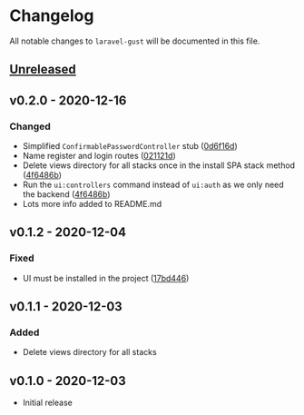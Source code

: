 # Changelog

All notable changes to `laravel-gust` will be documented in this file.

## [Unreleased](https://github.com/sambindoff/laravel-gust/compare/v0.2.0...main)

## v0.2.0 - 2020-12-16

### Changed

- Simplified `ConfirmablePasswordController` stub ([0d6f16d](https://github.com/sambindoff/laravel-gust/commit/0d6f16d17b269af1ba811dce4f763601c603e59e))
- Name register and login routes ([021121d](https://github.com/sambindoff/laravel-gust/commit/021121da4140cad526afc36638f59afa2fdec482))
- Delete views directory for all stacks once in the install SPA stack method ([4f6486b](https://github.com/sambindoff/laravel-gust/commit/4f6486b318f8be67e95f0e4cab767ce7eee7871f))
- Run the `ui:controllers` command instead of `ui:auth` as we only need the backend ([4f6486b](https://github.com/sambindoff/laravel-gust/commit/4f6486b318f8be67e95f0e4cab767ce7eee7871f))
- Lots more info added to README.md

## v0.1.2 - 2020-12-04

### Fixed

- UI must be installed in the project ([17bd446](https://github.com/sambindoff/laravel-gust/commit/17bd44622e130d697445dbf3e49ab350ecf1b63e))

## v0.1.1 - 2020-12-03

### Added

- Delete views directory for all stacks

## v0.1.0 - 2020-12-03

- Initial release
